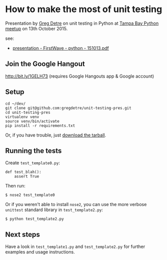 # How to make the most of unit testing 

Presentation by [Greg Detre](http://blog.gregdetre.co.uk/) on unit testing in Python at [Tampa Bay Python meetup](http://www.meetup.com/python-178/events/225328442/) on 13th October 2015.

see:

- [presentation - FirstWave - python - 151013.pdf](https://github.com/gregdetre/unit-testing-pres/blob/master/presentation%20-%20FirstWave%20-%20python%20-%20151013.pdf)


## Join the Google Hangout

http://bit.ly/1GELH73
(requires Google Hangouts app & Google account)


## Setup

    cd ~/dev/
    git clone git@github.com:gregdetre/unit-testing-pres.git
    cd unit-testing-pres
    virtualenv venv
    source venv/bin/activate
    pip install -r requirements.txt

Or, if you have trouble, just [download the tarball](https://github.com/gregdetre/unit-testing-pres/archive/master.zip).


## Running the tests

Create `test_template0.py`:

    def test_blah():
        assert True

Then run:

    $ nose2 test_template0

Or if you weren't able to install `nose2`, you can use the more verbose `unittest` standard library in `test_template2.py`:

    $ python test_template2.py


## Next steps

Have a look in `test_template1.py` and `test_template2.py` for further examples and usage instructions.
